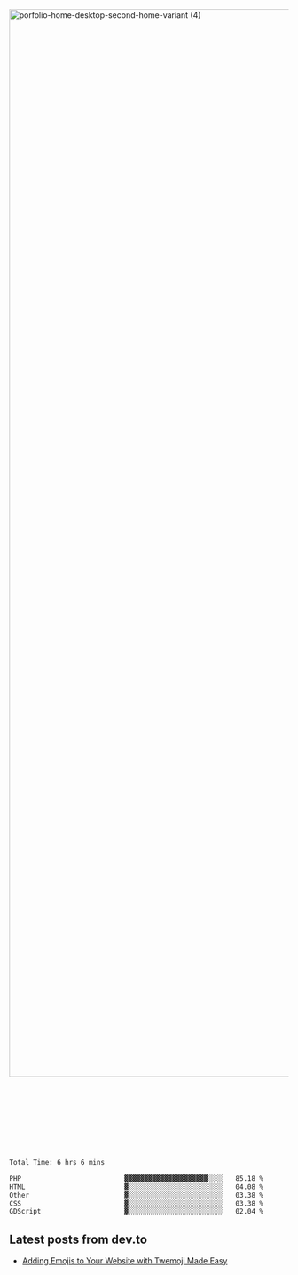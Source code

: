 <img width="1920" alt="porfolio-home-desktop-second-home-variant (4)" src="https://user-images.githubusercontent.com/44812120/231556360-1ee1d327-1a45-4bda-a93d-dd32a34149e4.png">
 
 
 
 
 
 <br><br><br><br><br><br><br>
<!--START_SECTION:waka-->

```txt
Total Time: 6 hrs 6 mins

PHP                          ▓▓▓▓▓▓▓▓▓▓▓▓▓▓▓▓▓▓▓▓▓░░░░   85.18 %
HTML                         ▓░░░░░░░░░░░░░░░░░░░░░░░░   04.08 %
Other                        ▓░░░░░░░░░░░░░░░░░░░░░░░░   03.38 %
CSS                          ▓░░░░░░░░░░░░░░░░░░░░░░░░   03.38 %
GDScript                     ▓░░░░░░░░░░░░░░░░░░░░░░░░   02.04 %
```

<!--END_SECTION:waka-->

## Latest posts from dev.to
<!-- MEDIUM-STORY-LIST:START -->
- [Adding Emojis to Your Website with Twemoji Made Easy](https://dev.to/danielsebesta/adding-emojis-to-your-website-with-twemoji-made-easy-mc8)
<!-- MEDIUM-STORY-LIST:END -->


